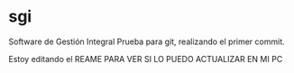 # sgi
Software de Gestión Integral
Prueba para git, realizando el primer commit.


Estoy editando el REAME PARA VER SI LO PUEDO ACTUALIZAR EN MI PC
